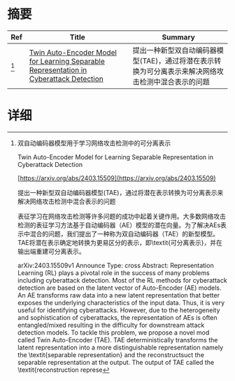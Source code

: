 # 摘要

| Ref | Title | Summary |
| --- | --- | --- |
| [^1] | [Twin Auto-Encoder Model for Learning Separable Representation in Cyberattack Detection](https://arxiv.org/abs/2403.15509) | 提出一种新型双自动编码器模型(TAE)，通过将潜在表示转换为可分离表示来解决网络攻击检测中混合表示的问题 |

# 详细

[^1]: 双自动编码器模型用于学习网络攻击检测中的可分离表示

    Twin Auto-Encoder Model for Learning Separable Representation in Cyberattack Detection

    [https://arxiv.org/abs/2403.15509](https://arxiv.org/abs/2403.15509)

    提出一种新型双自动编码器模型(TAE)，通过将潜在表示转换为可分离表示来解决网络攻击检测中混合表示的问题

    

    表征学习在网络攻击检测等许多问题的成功中起着关键作用。大多数网络攻击检测的表征学习方法基于自动编码器（AE）模型的潜在向量。为了解决AEs表示中混合的问题，我们提出了一种称为双自动编码器（TAE）的新型模型。TAE将潜在表示确定地转换为更易区分的表示，即\textit{可分离表示}，并在输出端重建可分离表示。

    arXiv:2403.15509v1 Announce Type: cross  Abstract: Representation Learning (RL) plays a pivotal role in the success of many problems including cyberattack detection. Most of the RL methods for cyberattack detection are based on the latent vector of Auto-Encoder (AE) models. An AE transforms raw data into a new latent representation that better exposes the underlying characteristics of the input data. Thus, it is very useful for identifying cyberattacks. However, due to the heterogeneity and sophistication of cyberattacks, the representation of AEs is often entangled/mixed resulting in the difficulty for downstream attack detection models. To tackle this problem, we propose a novel mod called Twin Auto-Encoder (TAE). TAE deterministically transforms the latent representation into a more distinguishable representation namely the \textit{separable representation} and the reconstructsuct the separable representation at the output. The output of TAE called the \textit{reconstruction represe
    

